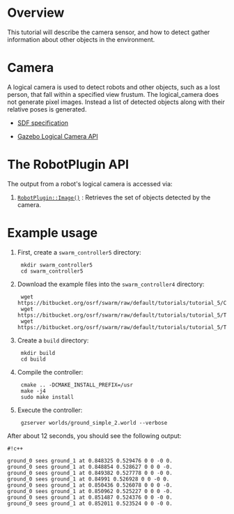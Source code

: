 # Overview

This tutorial will describe the camera sensor, and how to detect gather information about other objects in the environment.

# Camera

A logical camera is used to detect robots and other objects, such as a lost person, that fall within a specified view frustum. The logical_camera does not generate pixel images. Instead a list of detected objects along with their relative poses is generated.

* [SDF specification](http://sdformat.org/spec?ver=1.5&elem=sensor#sensor_logical_camera)

* [Gazebo Logical Camera API](http://osrf-distributions.s3.amazonaws.com/gazebo/api/6.1.0/classgazebo_1_1sensors_1_1LogicalCameraSensor.html)

# The RobotPlugin API

The output from a robot's logical camera is accessed via:

1. [`RobotPlugin::Image()`](https://s3.amazonaws.com/osrf-distributions/swarm/api/0.1.0/classswarm_1_1RobotPlugin.html#a8d0e59606ce14a970350c4f771c43682) : Retrieves the set of objects detected by the camera.

# Example usage

1. First, create a `swarm_controller5` directory:

        mkdir swarm_controller5
        cd swarm_controller5

1. Download the example files into the `swarm_controller4` directory:

        wget https://bitbucket.org/osrf/swarm/raw/default/tutorials/tutorial_5/CMakeLists.txt
        wget https://bitbucket.org/osrf/swarm/raw/default/tutorials/tutorial_5/TeamControllerPlugin.hh
        wget https://bitbucket.org/osrf/swarm/raw/default/tutorials/tutorial_5/TeamControllerPlugin.cc

1. Create a `build` directory:

        mkdir build
        cd build

1. Compile the controller:

        cmake .. -DCMAKE_INSTALL_PREFIX=/usr
        make -j4
        sudo make install

1. Execute the controller:

        gzserver worlds/ground_simple_2.world --verbose

After about 12 seconds, you should see the following output:



```
#!c++

ground_0 sees ground_1 at 0.848325 0.529476 0 0 -0 0.
ground_0 sees ground_1 at 0.848854 0.528627 0 0 0 -0.
ground_0 sees ground_1 at 0.849382 0.527778 0 0 -0 0.
ground_0 sees ground_1 at 0.84991 0.526928 0 0 -0 0.
ground_0 sees ground_1 at 0.850436 0.526078 0 0 0 -0.
ground_0 sees ground_1 at 0.850962 0.525227 0 0 0 -0.
ground_0 sees ground_1 at 0.851487 0.524376 0 0 -0 0.
ground_0 sees ground_1 at 0.852011 0.523524 0 0 -0 0.

```
